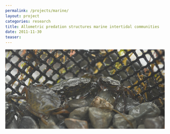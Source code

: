 ```yaml
---
permalink: /projects/marine/
layout: project
categories: research
title: Allometric predation structures marine intertidal communities
date: 2011-11-30
teaser: 
---
```


![Marine intertidal](/assets/img/2013-10-marine-600.jpg)

